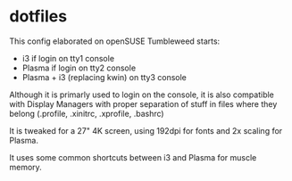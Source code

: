 # dotfiles

This config elaborated on openSUSE Tumbleweed starts:

- i3 if login on tty1 console
- Plasma if login on tty2 console
- Plasma  + i3 (replacing kwin) on tty3 console

Although it is primarly used to login on the console, it is also compatible with Display Managers with
proper separation of stuff in files where they belong (.profile, .xinitrc, .xprofile, .bashrc)

It is tweaked for a 27" 4K screen, using 192dpi for fonts and 2x scaling for Plasma.

It uses some common shortcuts between i3 and Plasma for muscle memory.

